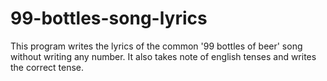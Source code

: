 # 99-bottles-song-lyrics
This program writes the lyrics of the common '99 bottles of beer' song without writing any number.
It also takes note of english tenses and writes the correct tense.
